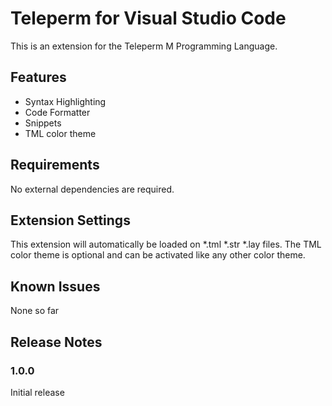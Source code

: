 # Teleperm for Visual Studio Code

This is an extension for the Teleperm M Programming Language.

## Features

- Syntax Highlighting
- Code Formatter
- Snippets
- TML color theme


## Requirements

No external dependencies are required.

## Extension Settings

This extension will automatically be loaded on *.tml *.str *.lay files. The TML color theme is optional and can be activated like any other color theme.

## Known Issues

None so far

## Release Notes



### 1.0.0

Initial release

